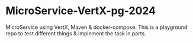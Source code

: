 # MicroService-VertX-pg-2024

MicroService using VertX, Maven & docker-compose.
This is a playground repo to test different things & implement the task in parts.
